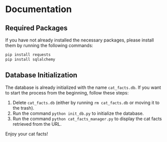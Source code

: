 # Documentation

## Required Packages

If you have not already installed the necessary packages, please install them by running the following commands:

```bash
pip install requests
pip install sqlalchemy
```

## Database Initialization

The database is already initialized with the name `cat_facts.db`. If you want to start the process from the beginning, follow these steps:

1. Delete `cat_facts.db` (either by running `rm cat_facts.db` or moving it to the trash).
2. Run the command `python init_db.py` to initialize the database.
3. Run the command `python cat_facts_manager.py` to display the cat facts retrieved from the URL.

Enjoy your cat facts!

